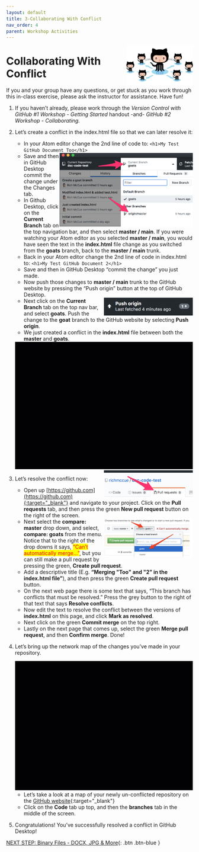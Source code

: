 ```yaml
---
layout: default
title: 3-Collaborating With Conflict
nav_order: 4
parent: Workshop Activities
---
```


<img src="images/act-3/0.png" alt="logo" style="float:right;width:180px;">

# Collaborating With Conflict

If you and your group have any questions, or get stuck as you work through this in-class exercise, please ask the instructor for assistance.  Have fun!

1.  If you haven’t already, please work through the _Version Control with GitHub #1 Workshop - Getting Started_ handout -and- _GitHub #2 Workshop - Collaborating._
2.  Let’s create a conflict in the index.html file so that we can later resolve it:
    -   In your Atom editor change the 2nd line of code to: `<h1>My Test GitHub Document Too</h1>`
    
    <img src="images/act-3/2.png" alt="select branch" style="float:right;width:360px;">
    
    -   Save and then in GitHub Desktop commit the change under the Changes tab.
    -   In Github Desktop, click on the **Current Branch** tab on the top navigation bar, and then select **master / main**. If you were watching your Atom editor as you selected **master / main**, you would have seen the text in the **index.html** file change as you switched from the **goats** branch, back to the **master / main** trunk.
    -   Back in your Atom editor change the 2nd line of code in index.html to: `<h1>My Test GitHub Document 2</h1>`
    -   Save and then in GitHub Desktop “commit the change” you just made.
    -   Now push those changes to **master / main** trunk to the GitHub website by pressing the “Push origin” button at the top of GitHub Desktop.
    
    <img src="images/act-3/2-2.png" alt="push" style="float:right;width:240px;">
    
    -   Next click on the **Current Branch** tab on the top nav bar, and select **goats**. Push the change to the **goat** branch to the GitHub website by selecting **Push origin**.
    -   We just created a conflict in the **index.html** file between both the **master** and **goats**.
    
    <img src="images/act-3/2-3.gif" alt="create conflict" style="width:720px;">
    <img src="images/act-3/3-first.PNG" alt="pull requests" style="float:right;width:240px;">
    
3.  Let’s resolve the conflict now:
    -   Open up [https://github.com](https://github.com){:target="_blank"} and navigate to your project. Click on the **Pull requests** tab, and then press the green **New pull request** button on the right of the screen.
    
    <img src="images/act-3/3.png" alt="branch conflict" style="float:right;width:240px;">
    
    -   Next select the **compare: master** drop down, and select, **compare: goats** from the menu. Notice that to the right of the drop downs it says, <mark style="color:red;">“Can’t automatically merge...”</mark>, but you can still make a pull request by pressing the green, **Create pull request**.
    -   Add a descriptive title (E.g. **“Merging "Too" and "2" in the index.html file”**), and then press the green **Create pull request** button.
    -   On the next web page there is some text that says, “This branch has conflicts that must be resolved.”  Press the grey button to the right of that text that says **Resolve conflicts**.
    -   Now edit the text to resolve the conflict between the versions of **index.html** on this page, and click **Mark as resolved**.
    -   Next click on the green **Commit merge** on the top right.
    -   Lastly on the next page that comes up, select the green **Merge pull request**, and then **Confirm merge**. Done!
4.  Let’s bring up the network map of the changes you’ve made in your repository.
    
    <img src="images/act-3/3-2.gif" alt="manual merging" style="width:720px;">
    
    -   Let’s take a look at a map of your newly un-conflicted repository on the [GitHub website](http://github.com){:target="_blank"}
    -   Click on the **Code** tab up top, and then the **branches** tab in the middle of the screen.
5.  Congratulations! You’ve successfully resolved a conflict in GitHub Desktop!

[NEXT STEP: Binary Files - DOCX, JPG & More](act-4.html){: .btn .btn-blue }

